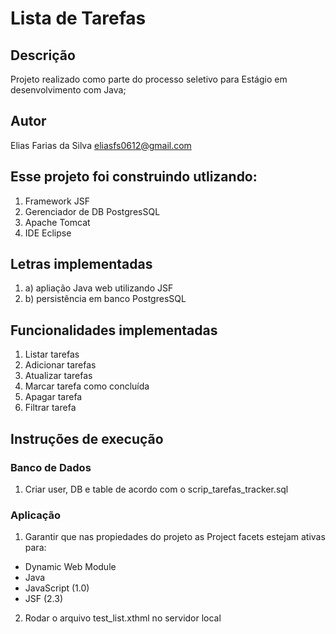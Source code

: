 # Lista de Tarefas

## Descrição
Projeto realizado como parte do processo seletivo para Estágio em desenvolvimento com Java;

## Autor
Elias Farias da Silva
eliasfs0612@gmail.com

## Esse projeto foi construindo utlizando:
1. Framework JSF
2. Gerenciador de DB PostgresSQL
3. Apache Tomcat
4. IDE Eclipse

## Letras implementadas
1. a) apliação Java web utilizando JSF
2. b) persistência em banco PostgresSQL

## Funcionalidades implementadas
1. Listar tarefas
2. Adicionar tarefas
3. Atualizar tarefas
4. Marcar tarefa como concluída
5. Apagar tarefa
6. Filtrar tarefa

## Instruções de execução
### Banco de Dados
1. Criar user, DB e table de acordo com o scrip_tarefas_tracker.sql

### Aplicação
1. Garantir que nas propiedades do projeto as Project facets estejam ativas para:
- Dynamic Web Module
- Java
- JavaScript (1.0)
- JSF (2.3)

2. Rodar o arquivo test_list.xthml no servidor local
